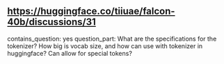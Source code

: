 ## https://huggingface.co/tiiuae/falcon-40b/discussions/31

contains_question: yes
question_part: What are the specifications for the tokenizer? How big is vocab size, and how can use with tokenizer in huggingface? Can allow for special tokens?